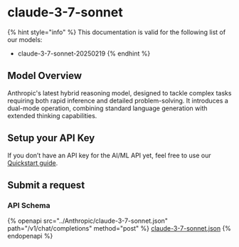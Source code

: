 # claude-3-7-sonnet

{% hint style="info" %}
This documentation is valid for the following list of our models:

* claude-3-7-sonnet-20250219
{% endhint %}

## Model Overview

Anthropic's latest hybrid reasoning model, designed to tackle complex tasks requiring both rapid inference and detailed problem-solving. It introduces a dual-mode operation, combining standard language generation with extended thinking capabilities.

## Setup your API Key

If you don’t have an API key for the AI/ML API yet, feel free to use our [Quickstart guide](https://docs.aimlapi.com/quickstart/setting-up).

## Submit a request

### API Schema

{% openapi src="../Anthropic/claude-3-7-sonnet.json" path="/v1/chat/completions" method="post" %}
[claude-3-7-sonnet.json](../Anthropic/claude-3-7-sonnet.json)
{% endopenapi %}
